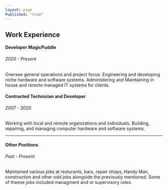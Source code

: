```yaml
---
layout: page
Published: "true"
---
```


<head>
  <!-- Basic Needs -->
  <meta name="Description" content="Github.io page for MCinotti" />
  <!-- MagicPuddle CSS -->
  <link rel="stylesheet" href="https://cdnjs.cloudflare.com/ajax/libs/font-awesome/5.15.2/css/all.min.css"
    crossorigin="anonymous" />
  <link href='https://d33wubrfki0l68.cloudfront.net/bundles/d32625a34617df2b5daf9728883f08c5dd7ac0d8.css' rel='stylesheet'/>
  <link rel="stylesheet" href="https://cdnjs.cloudflare.com/ajax/libs/font-awesome/6.0.0/css/all.min.css" integrity="sha512-9usAa10IRO0HhonpyAIVpjrylPvoDwiPUiKdWk5t3PyolY1cOd4DSE0Ga+ri4AuTroPR5aQvXU9xC6qOPnzFeg==" crossorigin="anonymous" referrerpolicy="no-referrer" />
  <!-- End MagicPuddle CSS -->
</head>

<div class="card">
  <div class="card-body">
    <h2>Work Experience</h2>
      <h4>Developer MagicPuddle</h4>
        <h6>2020 - Present</h6>
          <p>
            Oversee general operations and project focus.
            Engineering and developing niche hardware and software systems.
            Administering and Maintaining in house and remote managed IT systems for clients.
          </p>
      <h4>Contracted Technician and Developer</h4>
        <h6>2007 - 2020</h6>
          <p>
            Working with local and remote organizations and individuals.
            Building, repairing, and managing computer hardware and software systems.
          </p>
        <hr>
      <h4>Other Positions</h4>
        <h6>Past - Present</h6>
          <p>
          Maintained various jobs at resturants, bars, repair shops, Handy Man, construction and other odd jobs alongside the previously mentioned.
          Some of theese jobs included managment and or supervisory roles. 
          </p>
  </div>
</div>
<!-- Main Card End -->
